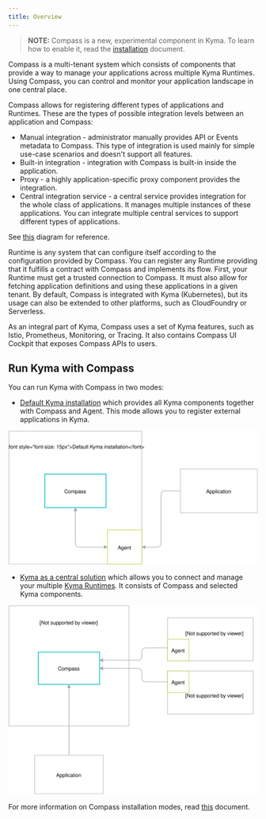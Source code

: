 ```yaml
---
title: Overview
---
```


>**NOTE:** Compass is a new, experimental component in Kyma. To learn how to enable it, read the [installation](#installation-enable-compass-in-kyma) document.

Compass is a multi-tenant system which consists of components that provide a way to manage your applications across multiple Kyma Runtimes. Using Compass, you can control and monitor your application landscape in one central place.

Compass allows for registering different types of applications and Runtimes.
These are the types of possible integration levels between an application and Compass:
- Manual integration - administrator manually provides API or Events metadata to Compass. This type of integration is used mainly for simple use-case scenarios and doesn't support all features.
- Built-in integration - integration with Compass is built-in inside the application.
- Proxy - a highly application-specific proxy component provides the integration.
- Central integration service -  a central service provides integration for the whole class of applications. It manages multiple instances of these applications. You can integrate multiple central services to support different types of applications.

See [this](#architecture-compass-components) diagram for reference.

Runtime is any system that can configure itself according to the configuration provided by Compass. You can register any Runtime providing that it fulfills a contract with Compass and implements its flow. First, your Runtime must get a trusted connection to Compass. It must also allow for fetching application definitions and using these applications in a given tenant. By default, Compass is integrated with Kyma (Kubernetes), but its usage can also be extended to other platforms, such as CloudFoundry or Serverless.

As an integral part of Kyma, Compass uses a set of Kyma features, such as Istio, Prometheus, Monitoring, or Tracing. It also contains Compass UI Cockpit that exposes Compass APIs to users.

## Run Kyma with Compass

You can run Kyma with Compass in two modes:

- [Default Kyma installation](#installation-enable-compass-in-kyma-default-kyma-installation) which provides all Kyma components together with Compass and Agent. This mode allows you to register external applications in Kyma.

![Kyma mode2](./assets/kyma-mode2.svg)

- [Kyma as a central solution](#installation-enable-compass-in-kyma-kyma-as-compass) which allows you to connect and manage your multiple [Kyma Runtimes](#installation-enable-compass-in-kyma-kyma-as-a-runtime). It consists of Compass and selected Kyma components.

![Kyma mode1](./assets/kyma-mode1.svg)

For more information on Compass installation modes, read [this](#installation-installation) document.
